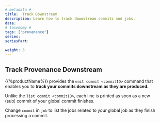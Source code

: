 ```yaml
---
# metadata #
title:  Track Downstream
description: Learn how to track downstream commits and jobs.
date:
# taxonomy #
tags: ["provenance"]
series:
seriesPart:

weight: 3
---
```


## Track Provenance Downstream

{{%productName%}} provides the `wait commit <commitID>` command that enables you
to **track your commits downstream as they are produced**. 

Unlike the `list commit <commitID>`, each line is printed as soon as a new (sub) commit of your global commit finishes.

Change `commit` in `job` to list the jobs related to your global job as they finish processing a commit.

<!-- todo: elaborate on this -->